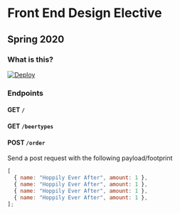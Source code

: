 # Front End Design Elective

## Spring 2020

### What is this?

<a href="https://heroku.com/deploy">
  <img src="https://www.herokucdn.com/deploy/button.svg" alt="Deploy">
</a>

### Endpoints

#### GET `/`

#### GET `/beertypes`

#### POST `/order`

Send a post request with the following payload/footprint

```js
[
  { name: "Hoppily Ever After", amount: 1 },
  { name: "Hoppily Ever After", amount: 1 },
  { name: "Hoppily Ever After", amount: 1 },
  { name: "Hoppily Ever After", amount: 1 },
];
```
